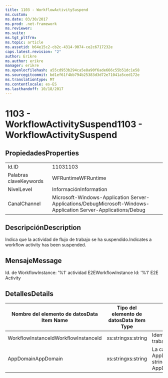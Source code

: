 ```yaml
---
title: 1103 - WorkflowActivitySuspend
ms.custom: 
ms.date: 03/30/2017
ms.prod: .net-framework
ms.reviewer: 
ms.suite: 
ms.tgt_pltfrm: 
ms.topic: article
ms.assetid: b64e15c2-cb2c-4314-9074-ce2c6717232e
caps.latest.revision: "2"
author: Erikre
ms.author: erikre
manager: erikre
ms.openlocfilehash: a55cd953b294ca5e8a90f6ade666c55b51dc1e58
ms.sourcegitcommit: bd1ef61f4bb794b25383d3d72e71041a5ced172e
ms.translationtype: MT
ms.contentlocale: es-ES
ms.lasthandoff: 10/18/2017
---
```

# <a name="1103---workflowactivitysuspend"></a><span data-ttu-id="24bcc-102">1103 - WorkflowActivitySuspend</span><span class="sxs-lookup"><span data-stu-id="24bcc-102">1103 - WorkflowActivitySuspend</span></span>
## <a name="properties"></a><span data-ttu-id="24bcc-103">Propiedades</span><span class="sxs-lookup"><span data-stu-id="24bcc-103">Properties</span></span>  
  
|||  
|-|-|  
|<span data-ttu-id="24bcc-104">Id.</span><span class="sxs-lookup"><span data-stu-id="24bcc-104">ID</span></span>|<span data-ttu-id="24bcc-105">1103</span><span class="sxs-lookup"><span data-stu-id="24bcc-105">1103</span></span>|  
|<span data-ttu-id="24bcc-106">Palabras clave</span><span class="sxs-lookup"><span data-stu-id="24bcc-106">Keywords</span></span>|<span data-ttu-id="24bcc-107">WFRuntime</span><span class="sxs-lookup"><span data-stu-id="24bcc-107">WFRuntime</span></span>|  
|<span data-ttu-id="24bcc-108">Nivel</span><span class="sxs-lookup"><span data-stu-id="24bcc-108">Level</span></span>|<span data-ttu-id="24bcc-109">Información</span><span class="sxs-lookup"><span data-stu-id="24bcc-109">Information</span></span>|  
|<span data-ttu-id="24bcc-110">Canal</span><span class="sxs-lookup"><span data-stu-id="24bcc-110">Channel</span></span>|<span data-ttu-id="24bcc-111">Microsoft-Windows-Application Server-Applications/Debug</span><span class="sxs-lookup"><span data-stu-id="24bcc-111">Microsoft-Windows-Application Server-Applications/Debug</span></span>|  
  
## <a name="description"></a><span data-ttu-id="24bcc-112">Descripción</span><span class="sxs-lookup"><span data-stu-id="24bcc-112">Description</span></span>  
 <span data-ttu-id="24bcc-113">Indica que la actividad de flujo de trabajo se ha suspendido.</span><span class="sxs-lookup"><span data-stu-id="24bcc-113">Indicates a workflow activity has been suspended.</span></span>  
  
## <a name="message"></a><span data-ttu-id="24bcc-114">Mensaje</span><span class="sxs-lookup"><span data-stu-id="24bcc-114">Message</span></span>  
 <span data-ttu-id="24bcc-115">Id. de WorkflowInstance: '%1' actividad E2E</span><span class="sxs-lookup"><span data-stu-id="24bcc-115">WorkflowInstance Id: '%1' E2E Activity</span></span>  
  
## <a name="details"></a><span data-ttu-id="24bcc-116">Detalles</span><span class="sxs-lookup"><span data-stu-id="24bcc-116">Details</span></span>  
  
|<span data-ttu-id="24bcc-117">Nombre del elemento de datos</span><span class="sxs-lookup"><span data-stu-id="24bcc-117">Data Item Name</span></span>|<span data-ttu-id="24bcc-118">Tipo del elemento de datos</span><span class="sxs-lookup"><span data-stu-id="24bcc-118">Data Item Type</span></span>|<span data-ttu-id="24bcc-119">Descripción</span><span class="sxs-lookup"><span data-stu-id="24bcc-119">Description</span></span>|  
|--------------------|--------------------|-----------------|  
|<span data-ttu-id="24bcc-120">WorkflowInstanceId</span><span class="sxs-lookup"><span data-stu-id="24bcc-120">WorkflowInstanceId</span></span>|<span data-ttu-id="24bcc-121">xs:string</span><span class="sxs-lookup"><span data-stu-id="24bcc-121">xs:string</span></span>|<span data-ttu-id="24bcc-122">Identificación de instancia del flujo de trabajo.</span><span class="sxs-lookup"><span data-stu-id="24bcc-122">The workflow instance id.</span></span>|  
|<span data-ttu-id="24bcc-123">AppDomain</span><span class="sxs-lookup"><span data-stu-id="24bcc-123">AppDomain</span></span>|<span data-ttu-id="24bcc-124">xs:string</span><span class="sxs-lookup"><span data-stu-id="24bcc-124">xs:string</span></span>|<span data-ttu-id="24bcc-125">La cadena devuelta por AppDomain.CurrentDomain.FriendlyName.</span><span class="sxs-lookup"><span data-stu-id="24bcc-125">The string returned by AppDomain.CurrentDomain.FriendlyName.</span></span>|
